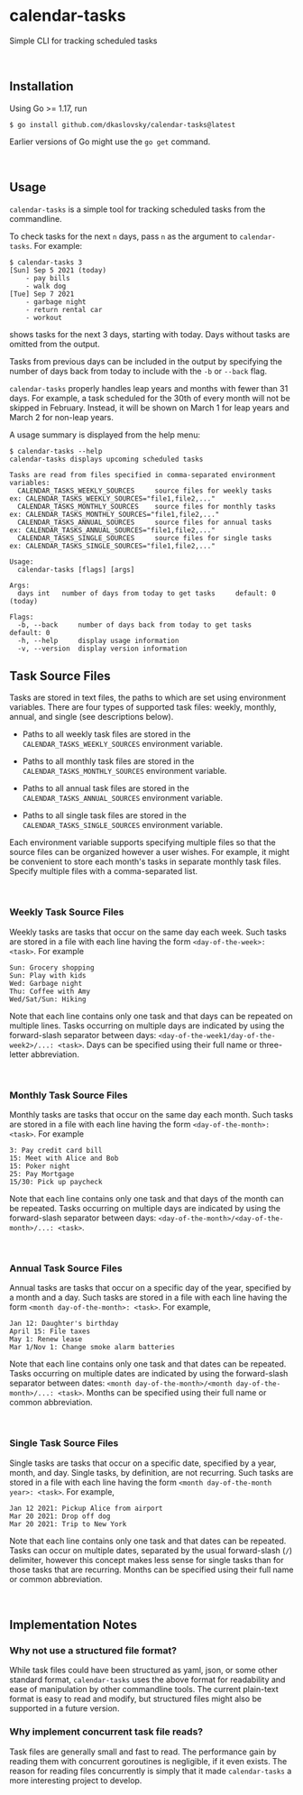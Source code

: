 # calendar-tasks
Simple CLI for tracking scheduled tasks

</br>

## Installation
Using Go >= 1.17, run
```
$ go install github.com/dkaslovsky/calendar-tasks@latest
```
Earlier versions of Go might use the `go get` command.

</br>

## Usage
`calendar-tasks` is a simple tool for tracking scheduled tasks from the commandline.

To check tasks for the next `n` days, pass `n` as the argument to `calendar-tasks`.
For example:
```
$ calendar-tasks 3
[Sun] Sep 5 2021 (today)
    - pay bills
    - walk dog
[Tue] Sep 7 2021
    - garbage night
    - return rental car
    - workout
```
shows tasks for the next 3 days, starting with today.
Days without tasks are omitted from the output.

Tasks from previous days can be included in the output by specifying the number of days back from today to include with the `-b` or `--back` flag.

`calendar-tasks` properly handles leap years and months with fewer than 31 days.
For example, a task scheduled for the 30th of every month will not be skipped in February.
Instead, it will be shown on March 1 for leap years and March 2 for non-leap years.

A usage summary is displayed from the help menu:
```
$ calendar-tasks --help
calendar-tasks displays upcoming scheduled tasks

Tasks are read from files specified in comma-separated environment variables:
  CALENDAR_TASKS_WEEKLY_SOURCES		source files for weekly tasks		ex: CALENDAR_TASKS_WEEKLY_SOURCES="file1,file2,..."
  CALENDAR_TASKS_MONTHLY_SOURCES	source files for monthly tasks		ex: CALENDAR_TASKS_MONTHLY_SOURCES="file1,file2,..."
  CALENDAR_TASKS_ANNUAL_SOURCES		source files for annual tasks		ex: CALENDAR_TASKS_ANNUAL_SOURCES="file1,file2,..."
  CALENDAR_TASKS_SINGLE_SOURCES		source files for single tasks		ex: CALENDAR_TASKS_SINGLE_SOURCES="file1,file2,..."

Usage:
  calendar-tasks [flags] [args]

Args:
  days int	 number of days from today to get tasks 	default: 0 (today)

Flags:
  -b, --back	 number of days back from today to get tasks 	default: 0
  -h, --help	 display usage information
  -v, --version	 display version information
```

## Task Source Files
Tasks are stored in text files, the paths to which are set using environment variables.
There are four types of supported task files: weekly, monthly, annual, and single (see descriptions below).

- Paths to all weekly task files are stored in the `CALENDAR_TASKS_WEEKLY_SOURCES` environment variable.

- Paths to all monthly task files are stored in the `CALENDAR_TASKS_MONTHLY_SOURCES` environment variable.

- Paths to all annual task files are stored in the `CALENDAR_TASKS_ANNUAL_SOURCES` environment variable.

- Paths to all single task files are stored in the `CALENDAR_TASKS_SINGLE_SOURCES` environment variable.

Each environment variable supports specifying multiple files so that the source files can be organized however a user wishes.
For example, it might be convenient to store each month's tasks in separate monthly task files.
Specify multiple files with a comma-separated list.

</br>

### Weekly Task Source Files
Weekly tasks are tasks that occur on the same day each week. Such tasks are stored in a file with each line having the form `<day-of-the-week>: <task>`. For example
```
Sun: Grocery shopping
Sun: Play with kids
Wed: Garbage night
Thu: Coffee with Amy
Wed/Sat/Sun: Hiking
```
Note that each line contains only one task and that days can be repeated on multiple lines.
Tasks occurring on multiple days are indicated by using the forward-slash separator between days: `<day-of-the-week1/day-of-the-week2>/...: <task>`.
Days can be specified using their full name or three-letter abbreviation.

</br>

### Monthly Task Source Files
Monthly tasks are tasks that occur on the same day each month. Such tasks are stored in a file with each line having the form `<day-of-the-month>: <task>`. For example
```
3: Pay credit card bill
15: Meet with Alice and Bob
15: Poker night
25: Pay Mortgage
15/30: Pick up paycheck
```
Note that each line contains only one task and that days of the month can be repeated.
Tasks occurring on multiple days are indicated by using the forward-slash separator between days: `<day-of-the-month>/<day-of-the-month>/...: <task>`.

</br>

### Annual Task Source Files
Annual tasks are tasks that occur on a specific day of the year, specified by a month and a day.
Such tasks are stored in a file with each line having the form `<month day-of-the-month>: <task>`.
For example,
```
Jan 12: Daughter's birthday
April 15: File taxes
May 1: Renew lease
Mar 1/Nov 1: Change smoke alarm batteries
```
Note that each line contains only one task and that dates can be repeated.
Tasks occurring on multiple dates are indicated by using the forward-slash separator between dates: `<month day-of-the-month>/<month day-of-the-month>/...: <task>`.
Months can be specified using their full name or common abbreviation.

</br>

### Single Task Source Files
Single tasks are tasks that occur on a specific date, specified by a year, month, and day.
Single tasks, by definition, are not recurring.
Such tasks are stored in a file with each line having the form `<month day-of-the-month year>: <task>`.
For example,
```
Jan 12 2021: Pickup Alice from airport
Mar 20 2021: Drop off dog
Mar 20 2021: Trip to New York
```
Note that each line contains only one task and that dates can be repeated.
Tasks can occur on multiple dates, separated by the usual forward-slash (`/`) delimiter, however this concept makes less sense for single tasks than for those tasks that are recurring.
Months can be specified using their full name or common abbreviation.

</br>

## Implementation Notes

### Why not use a structured file format?
While task files could have been structured as yaml, json, or some other standard format, `calendar-tasks` uses the above format for readability and ease of manipulation by other commandline tools.
The current plain-text format is easy to read and modify, but structured files might also be supported in a future version.

### Why implement concurrent task file reads?
Task files are generally small and fast to read.
The performance gain by reading them with concurrent goroutines is negligible, if it even exists.
The reason for reading files concurrently is simply that it made `calendar-tasks` a more interesting project to develop.
